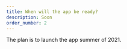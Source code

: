 ```yaml
---
title: When will the app be ready?
description: Soon
order_number: 2
---
```



The plan is to launch the app summer of 2021.
